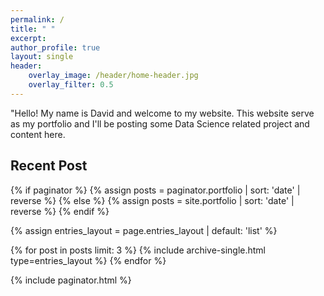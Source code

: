 ```yaml
---
permalink: /
title: " "
excerpt:
author_profile: true
layout: single
header:
    overlay_image: /header/home-header.jpg
    overlay_filter: 0.5
---
```



<div style="margin-bottom: 2em">
 "Hello! My name is David and welcome to my website. This website serve as my portfolio and I'll be posting some Data Science related project and content here. 

 </div>




## Recent Post
{% if paginator %}
  {% assign posts = paginator.portfolio | sort: 'date' | reverse %}
{% else %}
  {% assign posts = site.portfolio | sort: 'date' | reverse %}
{% endif %}

{% assign entries_layout = page.entries_layout | default: 'list'  %}
<div class="entries-{{ entries_layout }}">
  {% for post in posts limit: 3 %}
    {% include archive-single.html type=entries_layout %}
  {% endfor %}
</div>

{% include paginator.html %}